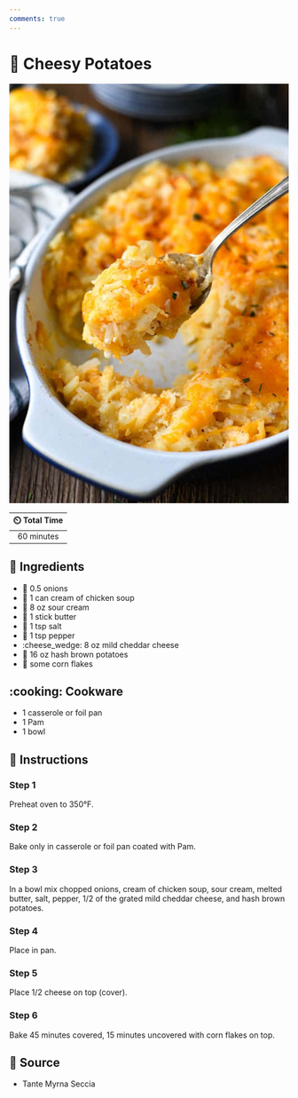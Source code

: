 ```yaml
---
comments: true
---
```

# :potato: Cheesy Potatoes

![Cheesy Potatoes](../assets/images/cheesy-potatoes.jpg)

| :timer_clock: Total Time |
|:-----------------------: |
| 60 minutes |

## :salt: Ingredients

- :onion: 0.5 onions
- :canned_food: 1 can cream of chicken soup
- :rice: 8 oz sour cream
- :butter: 1 stick butter
- :salt: 1 tsp salt
- :salt: 1 tsp pepper
- :cheese_wedge: 8 oz mild cheddar cheese
- :potato: 16 oz hash brown potatoes
- :bowl_with_spoon: some corn flakes

## :cooking: Cookware

- 1 casserole or foil pan
- 1 Pam
- 1 bowl

## :pencil: Instructions

### Step 1

Preheat oven to 350°F.

### Step 2

Bake only in casserole or foil pan coated with Pam.

### Step 3

In a bowl mix chopped onions, cream of chicken soup, sour cream, melted butter, salt, pepper, 1/2 of the grated mild
cheddar cheese, and hash brown potatoes.

### Step 4

Place in pan.

### Step 5

Place 1/2 cheese on top (cover).

### Step 6

Bake 45 minutes covered, 15 minutes uncovered with corn flakes on top.

## :link: Source

- Tante Myrna Seccia
